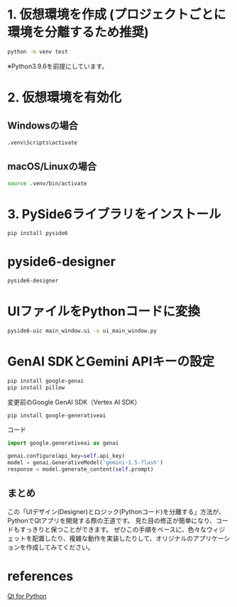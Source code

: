 # 1. 仮想環境を作成 (プロジェクトごとに環境を分離するため推奨)

```bash
python -m venv test
```

※Python3.9.6を前提にしています。

# 2. 仮想環境を有効化

## Windowsの場合

```bash
.venv\Scripts\activate
```

## macOS/Linuxの場合

```bash
source .venv/bin/activate
```

# 3. PySide6ライブラリをインストール

```bash
pip install pyside6
```

# pyside6-designer

```bash
pyside6-designer
```

# UIファイルをPythonコードに変換

```bash
pyside6-uic main_window.ui -o ui_main_window.py
```

# GenAI SDKとGemini APIキーの設定

```bash
pip install google-genai
pip install pillow
```

変更前のGoogle GenAI SDK（Vertex AI SDK）

```bash
pip install google-generativeai
```

コード

```python
import google.generativeai as genai

genai.configure(api_key=self.api_key)
model = genai.GenerativeModel('gemini-1.5-flash')
response = model.generate_content(self.prompt)
```

## まとめ

この「UIデザイン(Designer)とロジック(Pythonコード)を分離する」方法が、PythonでQtアプリを開発する際の王道です。
見た目の修正が簡単になり、コードもすっきりと保つことができます。
ぜひこの手順をベースに、色々なウィジェットを配置したり、複雑な動作を実装したりして、オリジナルのアプリケーションを作成してみてください。

# references

[Qt for Python](https://wiki.qt.io/Qt_for_Python)
